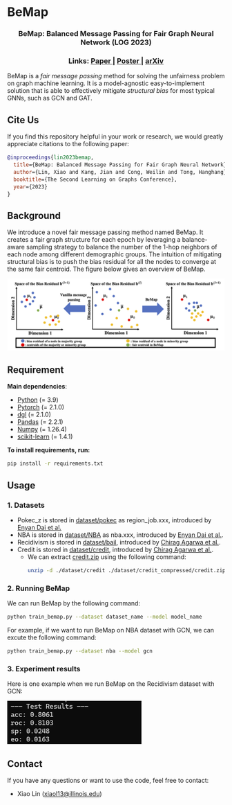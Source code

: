 # BeMap
<h3 align="center">BeMap: Balanced Message Passing for Fair Graph Neural Network (LOG 2023) </h3>
<h3 align="center"> 
  Links: 
  <a href="https://arxiv.org/pdf/2306.04107.pdf"> Paper </a> | 
  <a href="https://openreview.net/attachment?id=4RiLDrCbzW&name=poster_preview"> Poster </a> |  
  <a href="https://arxiv.org/abs/2306.04107"> arXiv </a>
</h3>

BeMap is a *fair message passing* method for solving the unfairness problem on graph machine learning. It is a model-agnostic easy-to-implement solution that is able to effectively mitigate *structural bias* for most typical GNNs, such as GCN and GAT.


## Cite Us
If you find this repository helpful in your work or research, we would greatly appreciate citations to the following paper:

```bibtex
@inproceedings{lin2023bemap,
  title={BeMap: Balanced Message Passing for Fair Graph Neural Network},
  author={Lin, Xiao and Kang, Jian and Cong, Weilin and Tong, Hanghang},
  booktitle={The Second Learning on Graphs Conference},
  year={2023}
}
```

## Background
We introduce a novel fair message passing method named BeMap. It creates a fair graph structure for each epoch by leveraging a balance-aware sampling strategy to balance the number of the 1-hop neighbors of each node among different demographic groups. The intuition of mitigating structural bias is to push the bias residual for all the nodes to converge at the same fair centroid. The figure below gives an overview of BeMap.

<img src="./BeMap.png" alt="Visualization of BeMap">

## Requirement
**Main dependencies**:
- [Python](https://www.python.org/) (= 3.9)
- [Pytorch](https://pytorch.org/) (= 2.1.0)
- [dgl](https://www.dgl.ai/) (= 2.1.0)
- [Pandas](https://pandas.pydata.org/) (= 2.2.1)
- [Numpy](https://numpy.org/doc/stable/index.html#) (= 1.26.4)
- [scikit-learn](https://scikit-learn.org/stable/index.html) (= 1.4.1)

**To install requirements, run:**

```bash
pip install -r requirements.txt
```

## Usage

### 1. Datasets
 - Pokec_z is stored in [dataset/pokec](dataset/pokec) as region_job.xxx, introduced by [Enyan Dai et al.](https://arxiv.org/abs/2009.01454)
 - NBA is stored in [dataset/NBA](dataset/NBA) as nba.xxx, introduced by [Enyan Dai et al.](https://arxiv.org/abs/2009.01454).
 - Recidivism is stored in [dataset/bail](dataset/bail), introduced by [Chirag Agarwa et al.](https://arxiv.org/pdf/2102.13186.pdf).
 - Credit is stored in [dataset/credit](dataset/credit), introduced by [Chirag Agarwa et al.](https://arxiv.org/pdf/2102.13186.pdf).
     - We can extract [credit.zip](dataset/credit_compressed/) using the following command:
       ```bash
       unzip -d ./dataset/credit ./dataset/credit_compressed/credit.zip
       ```

### 2. Running BeMap

We can run BeMap by the following command:

```bash
python train_bemap.py --dataset dataset_name --model model_name
```
For example, if we want to run BeMap on NBA dataset with GCN, we can excute the following command:

```bash
python train_bemap.py --dataset nba --model gcn
```

### 3. Experiment results

Here is one example when we run BeMap on the Recidivism dataset with GCN:

![results of Recidivism with GCN](./test.png)


## Contact
If you have any questions or want to use the code, feel free to contact:
- Xiao Lin (xiaol13@illinois.edu)
